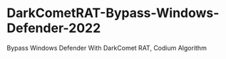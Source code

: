 # DarkCometRAT-Bypass-Windows-Defender-2022
Bypass Windows Defender With DarkComet RAT, Codium Algorithm
